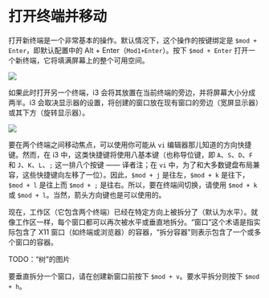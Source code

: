 # 打开终端并移动
打开新终端是一个非常基本的操作。默认情况下，这个操作的按键绑定是 `$mod + Enter`，即默认配置中的 Alt + Enter（`Mod1+Enter`）。按下 `$mod + Enter` 打开一个新终端，它将填满屏幕上的整个可用空间。

![](https://i3wm.org/docs/single_terminal.png)

如果此时打开另一个终端，i3 会将其放置在当前终端的旁边，并将屏幕大小分成两半。i3 会取决显示器的设置，将创建的窗口放在现有窗口的旁边（宽屏显示器）或其下方（旋转显示器）。

![](https://i3wm.org/docs/two_terminals.png)

要在两个终端之间移动焦点，可以使用你可能从 `vi` 编辑器那儿知道的方向快捷键。然而，在 i3 中，这类快捷键将使用八基本键（也称导位键，即 `A`、`S`、`D`、`F` 和 `J`、`K`、`L`、`;` 这一排八个按键 —— 译者注；在 `vi` 中，为了和大多数键盘布局兼容，这些快捷键向左移了一位）。因此，`$mod + j` 是往左，`$mod + k` 是往下，`$mod + l` 是往上而 `$mod + ;` 是往右。所以，要在终端间切换，请使用 `$mod + k` 或 `$mod + l`。当然，箭头方向键也是可以使用的。

现在，工作区（它包含两个终端）已经在特定方向上被拆分了（默认为水平）。就像工作区一样，每个窗口都可以再次被水平或垂直地拆分。“窗口”这个术语是指实际包含了 X11 窗口（如终端或浏览器）的容器，“拆分容器”则表示包含了一个或多个窗口的容器。

TODO：“树”的图片

要垂直拆分一个窗口，请在创建新窗口前按下 `$mod + v`。要水平拆分则按下 `$mod + h`。
